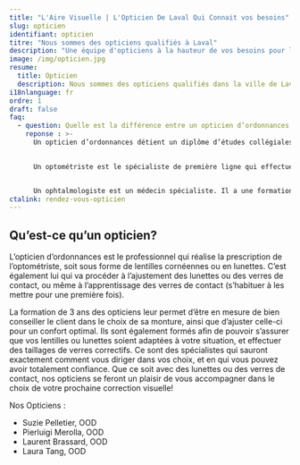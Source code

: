 ```yaml
---
title: "L'Aire Visuelle | L'Opticien De Laval Qui Connait vos besoins"
slug: opticien
identifiant: opticien
titre: "Nous sommes des opticiens qualifiés à Laval"
description: "Une équipe d'opticiens à la hauteur de vos besoins pour la vue"
image: /img/opticien.jpg
resume:
  title: Opticien
  description: Nous sommes des opticiens qualifiés dans la ville de Laval 
i18nlanguage: fr
ordre: 1
draft: false
faq: 
  - question: Quelle est la différence entre un opticien d’ordonnances, un optométriste et un ophtalmologiste?
    reponse : >-
      Un opticien d’ordonnances détient un diplôme d’études collégiales de trois ans. Il est formé pour préparer, ajuster et remplacer votre ordonnance visuelle. Qu’il s’agisse de lunettes ou de verres de contact, il vous conseille et vous guide dans votre décision face aux différentes options disponibles, afin que vous puissiez obtenir une vision optimale et un produit qui répond véritablement à vos besoins.

      
      Un optométriste est le spécialiste de première ligne qui effectue les examens visuels complets, ajuste les lentilles cornéennes et dépiste les maladies oculaires. Ayant complété une formation universitaire de cinq ans, il peut aussi traiter les infections oculaires et les pathologies mineures en prescrivant les gouttes ophtalmiques appropriées.


      Un ophtalmologiste est un médecin spécialiste. Il a une formation universitaire en médecine générale avec une spécialisation au niveau oculaire. Il évalue accessoirement la vision, mais porte davantage un regard sur la santé de l’œil. Il soigne les maladies diagnostiquées, soit par médication, soit par traitement chirurgical. Son approche est médicale. Il pourra référer ses patients vers d’autres confrères spécialisés en strabisme (œil qui louche), cornée, glaucome, cataracte, rétine et conditions inflammatoires.
ctalink: rendez-vous-opticien
---
```


## Qu’est-ce qu’un opticien?

L’opticien d’ordonnances est le professionnel qui réalise la prescription de l’optométriste, soit sous forme de lentilles cornéennes ou en lunettes. C’est également lui qui va procéder à l’ajustement des lunettes ou des verres de contact, ou même à l’apprentissage des verres de contact (s’habituer à les mettre pour une première fois). 

La formation de 3 ans des opticiens leur permet d’être en mesure de bien conseiller le client dans le choix de sa monture, ainsi que d’ajuster celle-ci pour un confort optimal. Ils sont également formés afin de pouvoir s’assurer que vos lentilles ou lunettes soient adaptées à votre situation, et effectuer des taillages de verres correctifs. Ce sont des spécialistes qui sauront exactement comment vous diriger dans vos choix, et en qui vous pouvez avoir totalement confiance. Que ce soit avec des lunettes ou des verres de contact, nos opticiens se feront un plaisir de vous accompagner dans le choix de votre prochaine correction visuelle! 

Nos Opticiens :

- Suzie Pelletier, OOD
- Pierluigi Merolla, OOD
- Laurent Brassard, OOD
- Laura Tang, OOD
